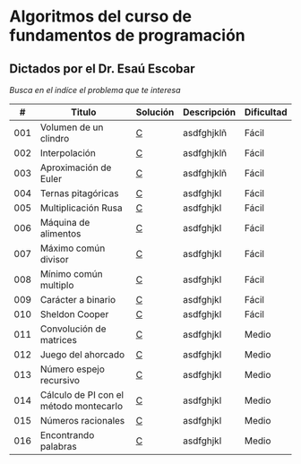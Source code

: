 
# Algoritmos del curso de fundamentos de programación

## Dictados por el Dr. Esaú Escobar

_Busca en el indíce el problema que te interesa_

| # | Titulo | Solución | Descripción | Dificultad |
|---| ----- | -------- | ---------- |---------- |
|001|Volumen de un clindro| [C](https://github.com/Jonas-Lara/IPN-CS/blob/master/06.-Algoritmos-DrEs%C3%A1u-1/Algoritmos/01-Volumen-cilindro.c) |asdfghjklñ| Fácil|
|002|Interpolación | [C](https://github.com/Jonas-Lara/IPN-CS/blob/master/06.-Algoritmos-DrEs%C3%A1u-1/Algoritmos/02-Interpolaci%C3%B3n.c)|asdfghjklñ| Fácil|
|003| Aproximación de Euler | [C](https://github.com/Jonas-Lara/IPN-CS/blob/master/06.-Algoritmos-DrEs%C3%A1u-1/Algoritmos/03-Euler.c)|asdfghjklñ| Fácil|
|004| Ternas pitagóricas | [C](https://github.com/Jonas-Lara/IPN-CS/blob/master/06.-Algoritmos-DrEs%C3%A1u-1/Algoritmos/04-Ternas-Pitag%C3%B3ricas.c)|asdfghjkl| Fácil|
|005| Multiplicación Rusa | [C](https://github.com/Jonas-Lara/IPN-CS/blob/master/06.-Algoritmos-DrEs%C3%A1u-1/Algoritmos/05-Multiplicaci%C3%B3n-Rusa.c)|asdfghjkl| Fácil|
|006| Máquina de alimentos | [C](https://github.com/Jonas-Lara/IPN-CS/blob/master/06.-Algoritmos-DrEs%C3%A1u-1/Algoritmos/06-M%C3%A1quina-de-Alimentos.c)|asdfghjkl| Fácil|
|007| Máximo común divisor | [C](https://github.com/Jonas-Lara/IPN-CS/blob/master/06.-Algoritmos-DrEs%C3%A1u-1/Algoritmos/07-Mcd.c)|asdfghjkl| Fácil|
|008| Mínimo común multiplo| [C](https://github.com/Jonas-Lara/IPN-CS/blob/master/06.-Algoritmos-DrEs%C3%A1u-1/Algoritmos/08-Mcm.c)|asdfghjkl| Fácil|
|009| Carácter a binario | [C](https://github.com/Jonas-Lara/IPN-CS/blob/master/06.-Algoritmos-DrEs%C3%A1u-1/Algoritmos/09-Car%C3%A1cter-a-Binario.c)|asdfghjkl| Fácil|
|010| Sheldon Cooper | [C](https://github.com/Jonas-Lara/IPN-CS/blob/master/06.-Algoritmos-DrEs%C3%A1u-1/Algoritmos/10-Sheldon-Cooper.c)|asdfghjkl| Fácil|
|011| Convolución de matrices | [C](https://github.com/Jonas-Lara/IPN-CS/blob/master/06.-Algoritmos-DrEs%C3%A1u-1/Algoritmos/11-Convoluci%C3%B3n-de-Matrices.c)|asdfghjkl| Medio|
|012| Juego del ahorcado | [C](hhttps://github.com/Jonas-Lara/IPN-CS/blob/master/06.-Algoritmos-DrEs%C3%A1u-1/Algoritmos/12-Juego-de-Ahorcado.c)|asdfghjkl| Medio|
|013| Número espejo recursivo | [C](https://github.com/Jonas-Lara/IPN-CS/blob/master/06.-Algoritmos-DrEs%C3%A1u-1/Algoritmos/13-Numero-espejo-recursivo.c)|asdfghjkl| Medio|
|014| Cálculo de PI con el método montecarlo | [C](https://github.com/Jonas-Lara/IPN-CS/blob/master/06.-Algoritmos-DrEs%C3%A1u-1/Algoritmos/14-PI-Montecarlo.c)|asdfghjkl| Medio|
|015| Números racionales | [C](https://github.com/Jonas-Lara/IPN-CS/blob/master/06.-Algoritmos-DrEs%C3%A1u-1/Algoritmos/15-Numeros-Racionales.c)|asdfghjkl| Medio|
|016| Encontrando palabras | [C](https://github.com/Jonas-Lara/IPN-CS/blob/master/06.-Algoritmos-DrEs%C3%A1u-1/Algoritmos/16-Encontrando-Palabras.c)|asdfghjkl| Medio|



